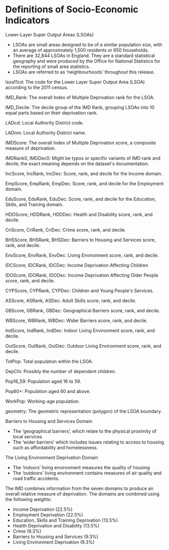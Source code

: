 # Definitions of Socio-Economic Indicators

Lower-Layer Super Output Areas (LSOAs)
- LSOAs are small areas designed to be of a similar population size, with an average of approximately
1,500 residents or 650 households. 
- There are 32,844 LSOAs in England. They are a standard
statistical geography and were produced by the Office for National Statistics for the reporting of
small area statistics. 
- LSOAs are referred to as ‘neighbourhoods’ throughout this release.

lsoa11cd: The code for the Lower Layer Super Output Area (LSOA) according to the 2011 census.

IMD_Rank: The overall Index of Multiple Deprivation rank for the LSOA.

IMD_Decile: The decile group of the IMD Rank, grouping LSOAs into 10 equal parts based on their deprivation rank.

LADcd: Local Authority District code.

LADnm: Local Authority District name.

IMDScore: The overall Index of Multiple Deprivation score, a composite measure of deprivation.

IMDRank0, IMDDec0: Might be typos or specific variants of IMD rank and decile; the exact meaning depends on the dataset's documentation.

IncScore, IncRank, IncDec: Score, rank, and decile for the Income domain.

EmpScore, EmpRank, EmpDec: Score, rank, and decile for the Employment domain.

EduScore, EduRank, EduDec: Score, rank, and decile for the Education, Skills, and Training domain.

HDDScore, HDDRank, HDDDec: Health and Disability score, rank, and decile.

CriScore, CriRank, CriDec: Crime score, rank, and decile.

BHSScore, BHSRank, BHSDec: Barriers to Housing and Services score, rank, and decile.

EnvScore, EnvRank, EnvDec: Living Environment score, rank, and decile.

IDCScore, IDCRank, IDCDec: Income Deprivation Affecting Children

IDOScore, IDORank, IDODec: Income Deprivation Affecting Older People score, rank, and decile.

CYPScore, CYPRank, CYPDec: Children and Young People's Services.

ASScore, ASRank, ASDec: Adult Skills score, rank, and decile.

GBScore, GBRank, GBDec: Geographical Barriers score, rank, and decile.

WBScore, WBRank, WBDec: Wider Barriers score, rank, and decile.

IndScore, IndRank, IndDec: Indoor Living Environment score, rank, and decile.

OutScore, OutRank, OutDec: Outdoor Living Environment score, rank, and decile.

TotPop: Total population within the LSOA.

DepChi: Possibly the number of dependent children.

Pop16_59: Population aged 16 to 59.

Pop60+: Population aged 60 and above.

WorkPop: Working-age population.

geometry: The geometric representation (polygon) of the LSOA boundary.

Barriers to Housing and Services Domain
- The ‘geographical barriers’, which relate to the physical proximity of local services
- The ‘wider barriers’ which includes issues relating to access to housing such as affordability and homelessness. 

The Living Environment Deprivation Domain 
- The ‘indoors’ living environment measures the quality of housing
- The ‘outdoors’ living environment contains measures of air quality and road traffic accidents.

The IMD combines information from the seven domains to produce an overall relative
measure of deprivation. The domains are combined using the following weights:
- Income Deprivation (22.5%)
- Employment Deprivation (22.5%)
- Education, Skills and Training Deprivation (13.5%)
- Health Deprivation and Disability (13.5%)
- Crime (9.3%)
- Barriers to Housing and Services (9.3%)
- Living Environment Deprivation (9.3%)
